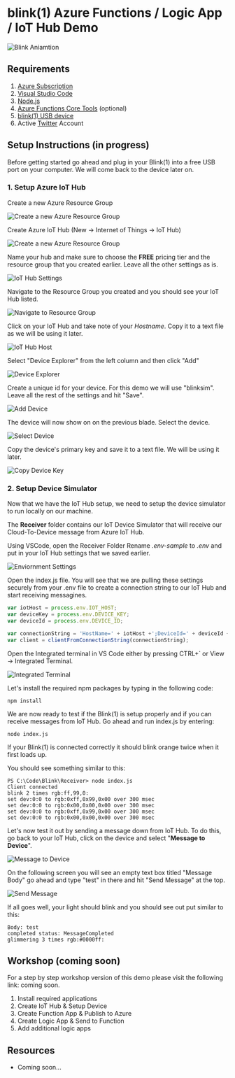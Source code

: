 # blink(1) Azure Functions / Logic App / IoT Hub Demo # 

![Blink Aniamtion](_static/light-ani.gif)

## Requirements ##

1. [Azure Subscription](https://azure.microsoft.com)
2. [Visual Studio Code](https://code.visualstudio.com/)
3. [Node.js](https://nodejs.org/en/)
4. [Azure Functions Core Tools](https://www.npmjs.com/package/azure-functions-core-tools) (optional)
5. [blink(1) USB device](https://blink1.thingm.com/)
6. Active [Twitter](https://www.twitter.com) Account

## Setup Instructions (in progress) ## 

Before getting started go ahead and plug in your Blink(1) into a free USB port on your computer. We will come back to the device later on. 

### 1. Setup Azure IoT Hub ###

Create a new Azure Resource Group

![Create a new Azure Resource Group](_static/001-resource-group.png)

Create Azure IoT Hub (New -> Internet of Things -> IoT Hub)

![Create a new Azure Resource Group](_static/002-iot-hub.png)

Name your hub and make sure to choose the **FREE** pricing tier and the resource group that you created earlier. Leave all the other settings as is. 

![IoT Hub Settings](_static/003-iot-hub-settings.png)

Navigate to the Resource Group you created and you should see your IoT Hub listed. 

![Navigate to Resource Group](_static/004-nav-resource-group.png)

Click on your IoT Hub and take note of your *Hostname*. Copy it to a text file as we will be using it later. 

![IoT Hub Host](_static/005-iot-hub-host.png)

Select "Device Explorer" from the left column and then click "Add"

![Device Explorer](_static/006-device-explorer.png)

Create a unique id for your device. For this demo we will use "blinksim". Leave all the rest of the settings and hit "Save". 

![Add Device](_static/007-add-device.png)

The device will now show on on the previous blade. Select the device.

![Select Device](_static/008-select-device.png)

Copy the device's primary key and save it to a text file. We will be using it later. 

![Copy Device Key](_static/009-device-key.png)

### 2. Setup Device Simulator ###

Now that we have the IoT Hub setup, we need to setup the device simulator to run locally on our machine. 

The **Receiver** folder contains our IoT Device Simulator that will receive our Cloud-To-Device message from Azure IoT Hub. 

Using VSCode, open the Receiver Folder
Rename *.env-sample* to *.env* and put in your IoT Hub settings that we saved earlier. 

![Enviornment Settings](_static/010-env-settings.png)

Open the index.js file. You will see that we are pulling these settings securely from your .env file to create a connection string to our IoT Hub and start receiving messagines. 

```javascript
var iotHost = process.env.IOT_HOST;
var deviceKey = process.env.DEVICE_KEY;
var deviceId = process.env.DEVICE_ID;

var connectionString = 'HostName=' + iotHost +';DeviceId=' + deviceId + ';SharedAccessKey=' + deviceKey;
var client = clientFromConnectionString(connectionString);
```

Open the Integrated terminal in VS Code either by pressing CTRL+` or View -> Integrated Terminal. 

![Integrated Terminal](_static/011-env-settings.png)

Let's install the required npm packages by typing in the following code:

```
npm install
```

We are now ready to test if the Blink(1) is setup properly and if you can receive messages from IoT Hub. Go ahead and run index.js by entering:

```
node index.js
```

If your Blink(1) is connected correctly it should blink orange twice when it first loads up. 

You should see something similar to this:

```
PS C:\Code\Blink\Receiver> node index.js
Client connected
blink 2 times rgb:ff,99,0:
set dev:0:0 to rgb:0xff,0x99,0x00 over 300 msec
set dev:0:0 to rgb:0x00,0x00,0x00 over 300 msec
set dev:0:0 to rgb:0xff,0x99,0x00 over 300 msec
set dev:0:0 to rgb:0x00,0x00,0x00 over 300 msec
```

Let's now test it out by sending a message down from IoT Hub. To do this, go back to your IoT Hub, click on the device and select "**Message to Device**".

![Message to Device](_static/012-message-to-device.png)

On the following screen you will see an empty text box titled "Message Body" go ahead and type "test" in there and hit "Send Message" at the top. 

![Send Message](_static/013-send-message.png)

If all goes well, your light should blink and you should see out put similar to this:

```
Body: test
completed status: MessageCompleted
glimmering 3 times rgb:#0000ff:
```

## Workshop (coming soon) ## 

For a step by step workshop version of this demo please visit the following link: coming soon. 

1. Install required applications
2. Create IoT Hub & Setup Device
3. Create Function App & Publish to Azure
4. Create Logic App & Send to Function
5. Add additional logic apps

## Resources ##

 - Coming soon... 
